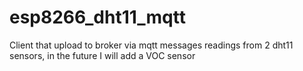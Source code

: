 # esp8266_dht11_mqtt

Client that upload to broker via mqtt messages readings from 2 dht11 sensors, in the future I will add a VOC sensor
